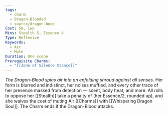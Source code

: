 ```yaml
---
tags:
  - charm
  - Dragon-Blooded
  - source/dragon-book
Cost: 5m, 1wp
Mins: Stealth 5, Essence 4
Type: Reflexive
Keywords:
  - Air
  - Mute
Duration: One scene
Prerequisite Charms:
  - "[[Zone of Silence Stance]]"
---
```

*The Dragon-Blood spins air into an enfolding shroud against all senses.*
Her form is blurred and indistinct, her noises muffled, and every other trace of her presence masked from detection — scent, body heat, and more. All rolls to oppose her [[Stealth]] take a penalty of (her Essence/2, rounded up), and she waives the cost of muting Air [[Charms]] with [[Whispering Dragon Soul]]. The Charm ends if the Dragon-Blood attacks.